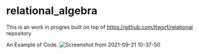 # relational_algebra

This is an work in progres built on top of https://github.com/ltworf/relational repository

An Example of Code.
![Screenshot from 2021-09-21 10-37-50](https://user-images.githubusercontent.com/46774949/134191526-ffae4ac3-a941-43ee-a1c4-797655b15f36.png)
